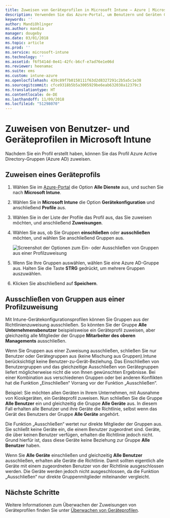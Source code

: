 ```yaml
---
title: Zuweisen von Geräteprofilen in Microsoft Intune – Azure | Microsoft-Dokumentation
description: Verwenden Sie das Azure-Portal, um Benutzern und Geräten Geräteprofile und Richtlinien zuzuweisen. Informationen zum Ausschließen von Gruppen aus einer Profilzuweisung in Microsoft Intune
keywords: ''
author: MandiOhlinger
ms.author: mandia
manager: dougeby
ms.date: 03/01/2018
ms.topic: article
ms.prod: ''
ms.service: microsoft-intune
ms.technology: ''
ms.assetid: f6f5414d-0e41-42fc-b6cf-e7ad76e1e06d
ms.reviewer: heenamac
ms.suite: ems
ms.custom: intune-azure
ms.openlocfilehash: 439c89f7b0158111f63d2d8327291c2b5a5c1e38
ms.sourcegitcommit: cfce9318b5b5a3005929be6eab632038a12379c3
ms.translationtype: HT
ms.contentlocale: de-DE
ms.lasthandoff: 11/09/2018
ms.locfileid: "51298070"
---
```

# <a name="assign-user-and-device-profiles-in-microsoft-intune"></a>Zuweisen von Benutzer- und Geräteprofilen in Microsoft Intune

Nachdem Sie ein Profil erstellt haben, können Sie das Profil Azure Active Directory-Gruppen (Azure AD) zuweisen.

## <a name="assign-a-device-profile"></a>Zuweisen eines Geräteprofils

1. Wählen Sie im [Azure-Portal](https://portal.azure.com) die Option **Alle Dienste** aus, und suchen Sie nach **Microsoft Intune**.
2. Wählen Sie in **Microsoft Intune** die Option **Gerätekonfiguration** und anschließend **Profile** aus.
3. Wählen Sie in der Liste der Profile das Profil aus, das Sie zuweisen möchten, und anschließend **Zuweisungen**.
4. Wählen Sie aus, ob Sie Gruppen **einschließen** oder **ausschließen** möchten, und wählen Sie anschließend Gruppen aus.  

    ![Screenshot der Optionen zum Ein- oder Ausschließen von Gruppen aus einer Profilzuweisung](./media/group-include-exclude.png)

5. Wenn Sie Ihre Gruppen auswählen, wählen Sie eine Azure AD-Gruppe aus. Halten Sie die Taste **STRG** gedrückt, um mehrere Gruppen auszuwählen.
6. Klicken Sie abschließend auf **Speichern**.

## <a name="exclude-groups-from-a-profile-assignment"></a>Ausschließen von Gruppen aus einer Profilzuweisung

Mit Intune-Gerätekonfigurationsprofilen können Sie Gruppen aus der Richtlinienzuweisung ausschließen. So könnten Sie der Gruppe **Alle Unternehmensbenutzer** beispielsweise ein Geräteprofil zuweisen, aber gleichzeitig alle Mitglieder der Gruppe **Mitarbeiter des oberen Managements** ausschließen.

Wenn Sie Gruppen aus einer Zuweisung ausschließen, schließen Sie nur Benutzer oder Gerätegruppen aus (keine Mischung aus Gruppen).Intune berücksichtigt keine Benutzer-zu-Gerät-Beziehung. Das Einschließen von Benutzergruppen und das gleichzeitige Ausschließen von Gerätegruppen liefert möglicherweise nicht die von Ihnen gewünschten Ergebnisse. Bei einer Kombination aus verschiedenen Gruppen oder bei anderen Konflikten hat die Funktion „Einschließen“ Vorrang vor der Funktion „Ausschließen“.

Beispiel: Sie möchten allen Geräten in Ihrem Unternehmen, mit Ausnahme von Kioskgeräten, ein Geräteprofil zuweisen. Nun schließen Sie die Gruppe **Alle Benutzer** ein und gleichzeitig die Gruppe **Alle Geräte** aus. In diesem Fall erhalten alle Benutzer und ihre Geräte die Richtlinie, selbst wenn das Gerät des Benutzers der Gruppe **Alle Geräte** angehört.

Die Funktion „Ausschließen“ wertet nur direkte Mitglieder der Gruppen aus. Sie schließt keine Geräte ein, die einem Benutzer zugeordnet sind. Geräte, die über keinen Benutzer verfügen, erhalten die Richtlinie jedoch nicht. Grund hierfür ist, dass diese Geräte keine Beziehung zur Gruppe **Alle Benutzer** haben.

Wenn Sie **Alle Geräte** einschließen und gleichzeitig **Alle Benutzer** ausschließen, erhalten alle Geräte die Richtlinie. Damit sollten eigentlich alle Geräte mit einem zugeordneten Benutzer von der Richtlinie ausgeschlossen werden. Die Geräte werden jedoch nicht ausgeschlossen, da die Funktion „Ausschließen“ nur direkte Gruppenmitglieder miteinander vergleicht.

## <a name="next-steps"></a>Nächste Schritte
Weitere Informationen zum Überwachen der Zuweisungen von Geräteprofilen finden Sie unter [Überwachen von Geräteprofilen](device-profile-monitor.md).
